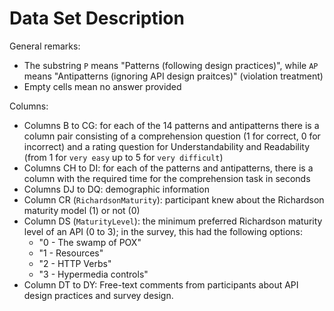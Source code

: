 # Data Set Description

General remarks:
- The substring `P` means "Patterns (following design practices)", while `AP` means "Antipatterns (ignoring API design praitces)" (violation treatment)
- Empty cells mean no answer provided

Columns:
- Columns B to CG: for each of the 14 patterns and antipatterns there is a column pair consisting of a comprehension question (1 for correct, 0 for incorrect) and a rating question for Understandability and Readability​ (from 1 for `very easy` up to 5 for `very difficult`)
- Columns CH to DI: for each of the patterns and antipatterns, there is a column with the required time for the comprehension task in seconds
- Columns DJ to DQ: demographic information
- Column CR (`RichardsonMaturity`): participant knew about the Richardson maturity model (1) or not (0)
- Column DS (`MaturityLevel`): the minimum preferred Richardson maturity level of an API (0 to 3); in the survey, this had the following options:
    - "0 - The swamp of POX"
    - "1 - Resources"
    - "2 - HTTP Verbs"
    - "3 - Hypermedia controls"
- Column DT to DY: Free-text comments from participants about API design practices and survey design.